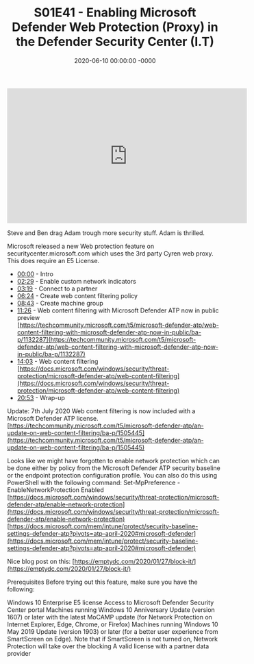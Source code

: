 ﻿---
layout: post
title: "S01E41 - Enabling Microsoft Defender Web Protection (Proxy) in the Defender Security Center (I.T)"
date: 2020-06-10 00:00:00 -0000
categories:
---

<iframe loading="lazy" width="560" height="315" src="https://www.youtube.com/embed/a2ixEGD-jus" title="YouTube video player" frameborder="0" allow="accelerometer; autoplay; clipboard-write; encrypted-media; gyroscope; picture-in-picture" allowfullscreen></iframe>

Steve and Ben drag Adam trough more security stuff. Adam is thrilled.

Microsoft released a new Web protection feature on securitycenter.microsoft.com which uses the 3rd party Cyren web proxy. This does require an E5 License.

- [00:00](https://www.youtube.com/watch?v=a2ixEGD-jus&t=0s) - Intro  
- [02:29](https://www.youtube.com/watch?v=a2ixEGD-jus&t=149s) - Enable custom network indicators  
- [03:19](https://www.youtube.com/watch?v=a2ixEGD-jus&t=199s) - Connect to a partner  
- [06:24](https://www.youtube.com/watch?v=a2ixEGD-jus&t=384s) - Create web content filtering policy  
- [08:43](https://www.youtube.com/watch?v=a2ixEGD-jus&t=523s) - Create machine group  
- [11:26](https://www.youtube.com/watch?v=a2ixEGD-jus&t=686s) - Web content filtering with Microsoft Defender ATP now in public preview  
[https://techcommunity.microsoft.com/t5/microsoft-defender-atp/web-content-filtering-with-microsoft-defender-atp-now-in-public/ba-p/1132287](https://techcommunity.microsoft.com/t5/microsoft-defender-atp/web-content-filtering-with-microsoft-defender-atp-now-in-public/ba-p/1132287)  
- [14:03](https://www.youtube.com/watch?v=a2ixEGD-jus&t=843s) - Web content filtering  
[https://docs.microsoft.com/windows/security/threat-protection/microsoft-defender-atp/web-content-filtering](https://docs.microsoft.com/windows/security/threat-protection/microsoft-defender-atp/web-content-filtering)  
- [20:53](https://www.youtube.com/watch?v=a2ixEGD-jus&t=1253s) - Wrap-up  

Update: 7th July 2020
Web content filtering is now included with a Microsoft Defender ATP license.
[https://techcommunity.microsoft.com/t5/microsoft-defender-atp/an-update-on-web-content-filtering/ba-p/1505445](https://techcommunity.microsoft.com/t5/microsoft-defender-atp/an-update-on-web-content-filtering/ba-p/1505445)

Looks like we might have forgotten to enable network protection which can be done either by policy from the Microsoft Defender ATP security baseline or the endpoint protection configuration profile. You can also do this using PowerShell with the following command:
Set-MpPreference -EnableNetworkProtection Enabled
[https://docs.microsoft.com/windows/security/threat-protection/microsoft-defender-atp/enable-network-protection](https://docs.microsoft.com/windows/security/threat-protection/microsoft-defender-atp/enable-network-protection)
[https://docs.microsoft.com/mem/intune/protect/security-baseline-settings-defender-atp?pivots=atp-april-2020#microsoft-defender](https://docs.microsoft.com/mem/intune/protect/security-baseline-settings-defender-atp?pivots=atp-april-2020#microsoft-defender)

Nice blog post on this:
[https://emptydc.com/2020/01/27/block-it/](https://emptydc.com/2020/01/27/block-it/)

Prerequisites
Before trying out this feature, make sure you have the following:

Windows 10 Enterprise E5 license
Access to Microsoft Defender Security Center portal
Machines running Windows 10 Anniversary Update (version 1607) or later with the latest MoCAMP update (for Network Protection on Internet Explorer, Edge, Chrome, or Firefox)
Machines running Windows 10 May 2019 Update (version 1903) or later (for a better user experience from SmartScreen on Edge). Note that if SmartScreen is not turned on, Network Protection will take over the blocking
A valid license with a partner data provider


